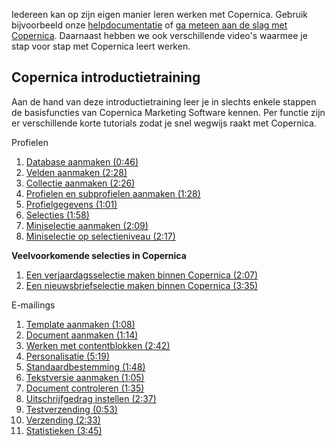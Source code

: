Iedereen kan op zijn eigen manier leren werken met Copernica. Gebruik
bijvoorbeeld onze
[helpdocumentatie](./help-documentation.md)
of [ga meteen aan de slag met
Copernica](http://www.copernica.com/nl/copernica-proberen). Daarnaast
hebben we ook verschillende video's waarmee je stap voor stap met
Copernica leert werken.

Copernica introductietraining
-----------------------------

Aan de hand van deze introductietraining leer je in slechts enkele
stappen de basisfuncties van Copernica Marketing Software kennen. Per
functie zijn er verschillende korte tutorials zodat je snel wegwijs
raakt met Copernica.

Profielen

1.  [Database aanmaken
    (0:46)](http://www.copernica.com/nl/ondersteuning/videos/profielen-database-aanmaken)
2.  [Velden aanmaken
    (2:28)](http://www.copernica.com/nl/ondersteuning/videos/profielen-velden-aanmaken)
3.  [Collectie aanmaken
    (2:26)](http://www.copernica.com/nl/ondersteuning/videos/profielen-collectie-aanmaken)
4.  [Profielen en subprofielen aanmaken
    (1:28)](http://www.copernica.com/nl/ondersteuning/videos/profielen-profielen-en-subprofielen-aanmaken)
5.  [Profielgegevens
    (1:01)](http://www.copernica.com/nl/ondersteuning/videos/profielen-profielgegevens)
6.  [Selecties
    (1:58)](http://www.copernica.com/nl/ondersteuning/videos/profielen-selecties)
7.  [Miniselectie aanmaken
    (2:09)](http://www.copernica.com/nl/ondersteuning/videos/profielen-miniselectie-aanmaken)
8.  [Miniselectie op selectieniveau
    (2:17)](http://www.copernica.com/nl/ondersteuning/videos/profielen-miniselectie-op-selectieniveau)

**Veelvoorkomende selecties in Copernica**

1.  [Een verjaardagsselectie maken binnen Copernica
    (2:07)](http://www.copernica.com/nl/ondersteuning/een-verjaardagselectie-maken)
2.  [Een nieuwsbriefselectie maken binnen Copernica
    (3:35)](http://www.copernica.com/nl/ondersteuning/nieuwsbrief-selectie-maken)

E-mailings

1.  [Template aanmaken
    (1:08)](http://www.copernica.com/nl/ondersteuning/videos/e-mailings-template-aanmaken)
2.  [Document aanmaken
    (1:14)](http://www.copernica.com/nl/ondersteuning/videos/e-mailings-document-aanmaken)
3.  [Werken met contentblokken
    (2:42)](http://www.copernica.com/nl/ondersteuning/videos/e-mailings-werken-met-contentblokken)
4.  [Personalisatie
    (5:19)](http://www.copernica.com/nl/ondersteuning/videos/e-mailings-personalisatie)
5.  [Standaardbestemming
    (1:48)](http://www.copernica.com/nl/ondersteuning/videos/e-mailings-standaardbestemming)
6.  [Tekstversie aanmaken
    (1:05)](http://www.copernica.com/nl/ondersteuning/videos/e-mailings-tekstversie-aanmaken)
7.  [Document controleren
    (1:35)](http://www.copernica.com/nl/ondersteuning/videos/e-mailings-document-controleren)
8.  [Uitschrijfgedrag instellen
    (2:37)](http://www.copernica.com/nl/ondersteuning/videos/e-mailings-uitschrijfgedrag-instellen)
9.  [Testverzending
    (0:53)](http://www.copernica.com/nl/ondersteuning/videos/e-mailings-testverzending)
10. [Verzending
    (2:33)](http://www.copernica.com/nl/ondersteuning/videos/e-mailings-verzending)
11. [Statistieken
    (3:45)](http://www.copernica.com/nl/ondersteuning/videos/e-mailings-statistieken)

